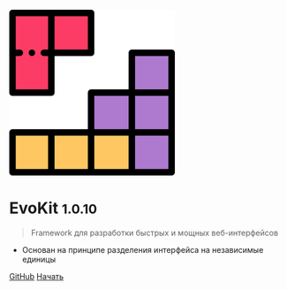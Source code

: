 <!-- _coverpage.md -->

![logo](_media/logo.svg)

# EvoKit <small>1.0.10</small>

> Framework для разработки быстрых и мощных веб-интерфейсов

* Основан на принципе разделения интерфейса на независимые единицы

[GitHub](https://github.com/docccdev/evokit)
[Начать](#evokit)
